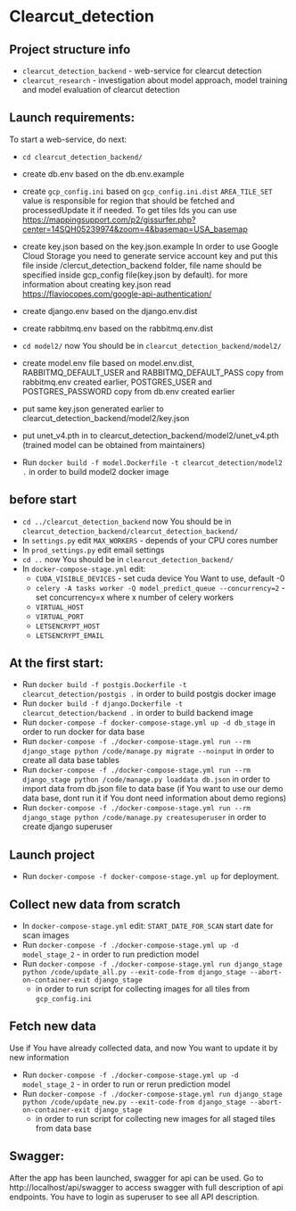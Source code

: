 # Clearcut_detection

## Project structure info
 * `clearcut_detection_backend` - web-service for clearcut detection
 * `clearcut_research` - investigation about model approach, model training and model evaluation of clearcut detection
 
## Launch requirements:  
To start a web-service, do next:
* `cd clearcut_detection_backend/`  
* create db.env based on the db.env.example
* create `gcp_config.ini` based on `gcp_config.ini.dist`
        `AREA_TILE_SET` value is responsible for region that should be fetched and processedUpdate it if needed. 
        To get tiles Ids you can use https://mappingsupport.com/p2/gissurfer.php?center=14SQH05239974&zoom=4&basemap=USA_basemap
          
* create key.json based on the key.json.example
        In order to use Google Cloud Storage you need to generate service account key and put this file inside /clercut_detection_backend folder, 
        file name should be specified inside gcp_config file(key.json by default).
        for more information about creating key.json read https://flaviocopes.com/google-api-authentication/
        
* create django.env based on the django.env.dist
* create rabbitmq.env based on the rabbitmq.env.dist

* `cd model2/` now You should be in `clearcut_detection_backend/model2/`
* create model.env file based on model.env.dist,
    RABBITMQ_DEFAULT_USER and RABBITMQ_DEFAULT_PASS copy from rabbitmq.env created earlier, 
    POSTGRES_USER and POSTGRES_PASSWORD copy from db.env created earlier
* put same key.json  generated earlier to clearcut_detection_backend/model2/key.json
* put unet_v4.pth in to  clearcut_detection_backend/model2/unet_v4.pth (trained model can be obtained from maintainers)
* Run `docker build -f model.Dockerfile -t clearcut_detection/model2 .` in order to build model2 docker image

## before start
* `cd ../clearcut_detection_backend` now You should be in `clearcut_detection_backend/clearcut_detection_backend/`
* In `settings.py` edit `MAX_WORKERS` - depends of your CPU cores number
* In `prod_settings.py` edit email settings 
* `cd ..` now You should be in `clearcut_detection_backend/`
* In `docker-compose-stage.yml` edit:
    * `CUDA_VISIBLE_DEVICES` - set cuda device You Want to use, default -0
    * `celery -A tasks worker -Q model_predict_queue --concurrency=2` - set concurrency=x where x number of celery workers
    * `VIRTUAL_HOST`
    * `VIRTUAL_PORT`
    * `LETSENCRYPT_HOST`
    * `LETSENCRYPT_EMAIL`

## At the first start:
* Run `docker build -f postgis.Dockerfile -t clearcut_detection/postgis .` in order to build postgis docker image
* Run `docker build -f django.Dockerfile -t clearcut_detection/backend .` in order to build backend image
* Run `docker-compose -f docker-compose-stage.yml up -d db_stage` in order to run docker for data base
* Run `docker-compose -f ./docker-compose-stage.yml run --rm django_stage python /code/manage.py migrate --noinput`
    in order to create all data base tables
* Run `docker-compose -f ./docker-compose-stage.yml run --rm django_stage python /code/manage.py loaddata db.json`
    in order to import data from db.json file to data base (if You want to use our demo data base, dont run it if You dont need information about demo regions)
* Run `docker-compose -f ./docker-compose-stage.yml run --rm django_stage python /code/manage.py createsuperuser` in order to create django superuser
    
## Launch project
* Run `docker-compose -f docker-compose-stage.yml up` for deployment.

## Collect new data from scratch
* In `docker-compose-stage.yml` edit: `START_DATE_FOR_SCAN` start date for scan images
* Run `docker-compose -f ./docker-compose-stage.yml up -d model_stage_2` - in order to run prediction model
* Run `docker-compose -f ./docker-compose-stage.yml run django_stage python /code/update_all.py --exit-code-from django_stage --abort-on-container-exit django_stage` 
    - in order to run script for collecting images for all tiles from `gcp_config.ini`
    
## Fetch new data
Use if You have already collected data, and now You want to update it by new information
* Run `docker-compose -f ./docker-compose-stage.yml up -d model_stage_2` - in order to run or rerun prediction model
* Run `docker-compose -f ./docker-compose-stage.yml run django_stage python /code/update_new.py --exit-code-from django_stage --abort-on-container-exit django_stage`
    - in order to run script for collecting new images for all staged tiles from data base
    
## Swagger:  
After the app has been launched, swagger for api can be used. Go to http://localhost/api/swagger to access swagger with full description of api endpoints.
You have to login as superuser to see all API description.
